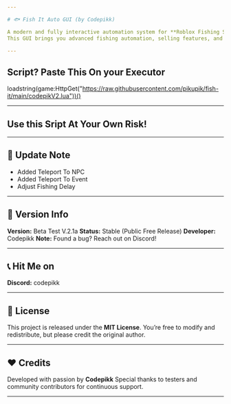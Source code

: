 ```yaml
---

# 🐟 Fish It Auto GUI (by Codepikk)

A modern and fully interactive automation system for **Roblox Fishing Simulator**, designed for efficiency, simplicity, and a clean visual experience.
This GUI brings you advanced fishing automation, selling features, and teleportation with sleek design and smooth animations.

---
```


## Script? Paste This On your Executor

loadstring(game:HttpGet("https://raw.githubusercontent.com/pikupik/fish-it/main/codepikV2.lua"))()

---

## Use this Sript At Your Own Risk!

---

## 🧠 Update Note

* Added Teleport To NPC
* Added Teleport To Event
* Adjust Fishing Delay

---

## 🔔 Version Info

**Version:** Beta Test V.2.1a
**Status:** Stable (Public Free Release)
**Developer:** Codepikk
**Note:** Found a bug? Reach out on Discord!

---

## 📞 Hit Me on

**Discord:** codepikk

---

## 📜 License

This project is released under the **MIT License**.
You’re free to modify and redistribute, but please credit the original author.

---

## ❤️ Credits

Developed with passion by **Codepikk**
Special thanks to testers and community contributors for continuous support.

---
